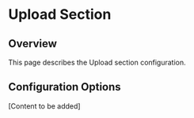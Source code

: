 # Upload Section

## Overview

This page describes the Upload section configuration. 

## Configuration Options

[Content to be added]